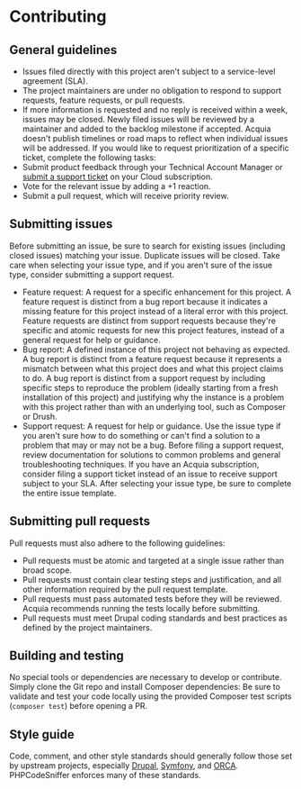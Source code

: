 # Contributing
## General guidelines
- Issues filed directly with this project aren't subject to a service-level agreement (SLA).
- The project maintainers are under no obligation to respond to support requests, feature requests, or pull requests.
- If more information is requested and no reply is received within a week, issues may be closed.
Newly filed issues will be reviewed by a maintainer and added to the backlog milestone if accepted.
Acquia doesn't publish timelines or road maps to reflect when individual issues will be addressed. If you would like to request prioritization of a specific ticket, complete the following tasks:
- Submit product feedback through your Technical Account Manager or [submit a support ticket](https://docs.acquia.com/support/#contact-acquia-support) on your Cloud subscription.
- Vote for the relevant issue by adding a +1 reaction.
- Submit a pull request, which will receive priority review.
## Submitting issues
Before submitting an issue, be sure to search for existing issues (including closed issues) matching your issue. Duplicate issues will be closed.
Take care when selecting your issue type, and if you aren't sure of the issue type, consider submitting a support request.
- Feature request: A request for a specific enhancement for this project. A feature request is distinct from a bug report because it indicates a missing feature for this project instead of a literal error with this project. Feature requests are distinct from support requests because they're specific and atomic requests for new this project features, instead of a general request for help or guidance.
- Bug report: A defined instance of this project not behaving as expected. A bug report is distinct from a feature request because it represents a mismatch between what this project does and what this project claims to do. A bug report is distinct from a support request by including specific steps to reproduce the problem (ideally starting from a fresh installation of this project) and justifying why the instance is a problem with this project rather than with an underlying tool, such as Composer or Drush.
- Support request: A request for help or guidance. Use the issue type if you aren't sure how to do something or can't find a solution to a problem that may or may not be a bug. Before filing a support request, review documentation for solutions to common problems and general troubleshooting techniques.
If you have an Acquia subscription, consider filing a support ticket instead of an issue to receive support subject to your SLA.
After selecting your issue type, be sure to complete the entire issue template.
## Submitting pull requests
Pull requests must also adhere to the following guidelines:
- Pull requests must be atomic and targeted at a single issue rather than broad scope.
- Pull requests must contain clear testing steps and justification, and all other information required by the pull request template.
- Pull requests must pass automated tests before they will be reviewed. Acquia recommends running the tests locally before submitting.
- Pull requests must meet Drupal coding standards and best practices as defined by the project maintainers.
## Building and testing
No special tools or dependencies are necessary to develop or contribute. Simply clone the Git repo and install Composer dependencies:
Be sure to validate and test your code locally using the provided Composer test scripts (`composer test`) before opening a PR.
## Style guide
Code, comment, and other style standards should generally follow those set by upstream projects, especially [Drupal](https://www.drupal.org/docs/develop/standards), [Symfony](https://symfony.com/doc/current/contributing/code/standards.html), and [ORCA](https://github.com/acquia/coding-standards-php). PHPCodeSniffer enforces many of these standards.
